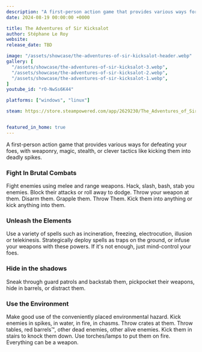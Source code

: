 ```yaml
---
description: "A first-person action game that provides various ways for defeating your foes, with weaponry, sorcery, stealth, or clever tactics like kicking them into deadly spikes."
date: 2024-08-19 00:00:00 +0000

title: The Adventures of Sir Kicksalot
author: Stéphane Le Roy
website: 
release_date: TBD

image: "/assets/showcase/the-adventures-of-sir-kicksalot-header.webp"
gallery: [
  "/assets/showcase/the-adventures-of-sir-kicksalot-3.webp",
  "/assets/showcase/the-adventures-of-sir-kicksalot-2.webp",
  "/assets/showcase/the-adventures-of-sir-kicksalot-1.webp",
]
youtube_id: "rO-NwSs6K44"

platforms: ["windows", "linux"]

steam: https://store.steampowered.com/app/2629230/The_Adventures_of_Sir_Kicksalot/


featured_in_home: true
---
```


A first-person action game that provides various ways for defeating your foes, with weaponry, magic, stealth, or clever tactics like kicking them into deadly spikes.

### Fight In Brutal Combats
Fight enemies using melee and range weapons. Hack, slash, bash, stab you enemies. Block their attacks or roll away to dodge. Throw your weapon at them. Disarm them. Grapple them. Throw Them. Kick them into anything or kick anything into them.

### Unleash the Elements
Use a variety of spells such as incineration, freezing, electrocution, illusion or telekinesis. Strategically deploy spells as traps on the ground, or infuse your weapons with these powers. If it's not enough, just mind-control your foes.

### Hide in the shadows
Sneak through guard patrols and backstab them, pickpocket their weapons, hide in barrels, or distract them.

### Use the Environment
Make good use of the conveniently placed environmental hazard. Kick enemies in spikes, in water, in fire, in chasms. Throw crates at them. Throw tables, red barrels™, other dead enemies, other alive enemies. Kick them in stairs to knock them down. Use torches/lamps to put them on fire. Everything can be a weapon.
